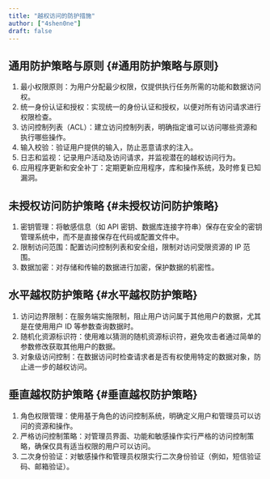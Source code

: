 ```yaml
---
title: "越权访问的防护措施"
author: ["4shen0ne"]
draft: false
---
```


## 通用防护策略与原则 {#通用防护策略与原则}

1.  最小权限原则：为用户分配最少权限，仅提供执行任务所需的功能和数据访问权。
2.  统一身份认证和授权：实现统一的身份认证和授权，以便对所有访问请求进行权限检查。
3.  访问控制列表（ACL）：建立访问控制列表，明确指定谁可以访问哪些资源和执行哪些操作。
4.  输入校验：验证用户提供的输入，防止恶意请求的注入。
5.  日志和监视：记录用户活动及访问请求，并监视潜在的越权访问行为。
6.  应用程序更新和安全补丁：定期更新应用程序，库和操作系统，及时修复已知漏洞。


## 未授权访问防护策略 {#未授权访问防护策略}

1.  密钥管理：将敏感信息（如 API 密钥、数据库连接字符串）保存在安全的密钥管理系统中，而不是直接保存在代码或配置文件中。
2.  限制访问范围：配置访问控制列表和安全组，限制对访问受限资源的 IP 范围。
3.  数据加密：对存储和传输的数据进行加密，保护数据的机密性。


## 水平越权防护策略 {#水平越权防护策略}

1.  访问边界限制：在服务端实施限制，阻止用户访问属于其他用户的数据，尤其是在使用用户 ID 等参数查询数据时。
2.  随机化资源标识符：使用难以猜测的随机资源标识符，避免攻击者通过简单的参数修改获取其他用户的数据。
3.  对象级访问控制：在数据访问时检查请求者是否有权使用特定的数据对象，防止进一步的越权访问。


## 垂直越权防护策略 {#垂直越权防护策略}

1.  角色权限管理：使用基于角色的访问控制系统，明确定义用户和管理员可以访问的资源和操作。
2.  严格访问控制策略：对管理员界面、功能和敏感操作实行严格的访问控制策略，确保仅具有适当权限的用户可以访问。
3.  二次身份验证：对敏感操作和管理员权限实行二次身份验证（例如，短信验证码、邮箱验证）。
